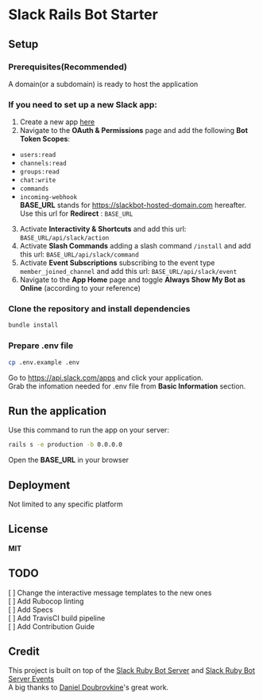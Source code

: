 # Slack Rails Bot Starter
## Setup
### Prerequisites(Recommended)
A domain(or a subdomain) is ready to host the application
### If you need to set up a new Slack app:
1. Create a new app [here](https://api.slack.com/apps?new_app=1)
2. Navigate to the **OAuth & Permissions** page and add the following **Bot Token Scopes**: 
- `users:read`
- `channels:read`
- `groups:read`
- `chat:write`
- `commands`
- `incoming-webhook`  
  **BASE_URL** stands for https://slackbot-hosted-domain.com hereafter.  
  Use this url for **Redirect** : `BASE_URL`
3. Activate **Interactivity & Shortcuts** and add this url: `BASE_URL/api/slack/action` 
4. Activate **Slash Commands** adding a slash command `/install` and add this url: `BASE_URL/api/slack/command`
5. Activate **Event Subscriptions** subscribing to the event type `member_joined_channel` and add this url: `BASE_URL/api/slack/event`
6. Navigate to the **App Home** page and toggle **Always Show My Bot as Online** (according to your reference)
### Clone the repository and install dependencies
```bash
bundle install
```
### Prepare .env file
```bash
cp .env.example .env
```
Go to https://api.slack.com/apps and click your application.  
Grab the infomation needed for .env file from **Basic Information** section.

## Run the application
Use this command to run the app on your server:
```bash
rails s -e production -b 0.0.0.0
```
Open the **BASE_URL** in your browser
## Deployment
Not limited to any specific platform
## License
**MIT**
## TODO
[ ] Change the interactive message templates to the new ones  
[ ] Add Rubocop linting  
[ ] Add Specs  
[ ] Add TravisCI build pipeline  
[ ] Add Contribution Guide  
## Credit
This project is built on top of the [Slack Ruby Bot Server](https://github.com/slack-ruby/slack-ruby-bot-server) and [Slack Ruby Bot Server Events](https://github.com/slack-ruby/slack-ruby-bot-server-events)  
A big thanks to [Daniel Doubrovkine](https://github.com/dblock)'s great work.
